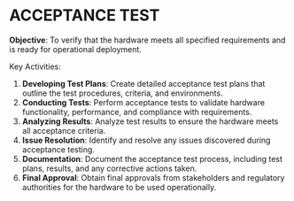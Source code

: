 # ACCEPTANCE TEST

**Objective**: To verify that the hardware meets all specified requirements and is ready for operational deployment.

Key Activities:

1. **Developing Test Plans**: Create detailed acceptance test plans that outline the test procedures, criteria, and environments.
2. **Conducting Tests**: Perform acceptance tests to validate hardware functionality, performance, and compliance with requirements.
3. **Analyzing Results**: Analyze test results to ensure the hardware meets all acceptance criteria.
4. **Issue Resolution**: Identify and resolve any issues discovered during acceptance testing.
5. **Documentation**: Document the acceptance test process, including test plans, results, and any corrective actions taken.
6. **Final Approval**: Obtain final approvals from stakeholders and regulatory authorities for the hardware to be used operationally.
